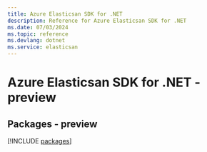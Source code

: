 ```yaml
---
title: Azure Elasticsan SDK for .NET
description: Reference for Azure Elasticsan SDK for .NET
ms.date: 07/03/2024
ms.topic: reference
ms.devlang: dotnet
ms.service: elasticsan
---
```

# Azure Elasticsan SDK for .NET - preview
## Packages - preview
[!INCLUDE [packages](elasticsan-index.md)]